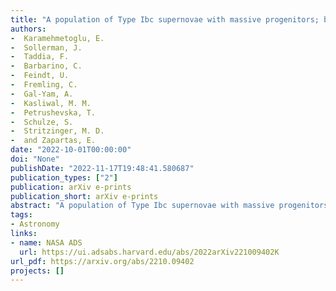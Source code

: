 ```yaml
---
title: "A population of Type Ibc supernovae with massive progenitors; broad lightcurves not uncommon in (i)PTF"
authors:
-  Karamehmetoglu, E.
-  Sollerman, J.
-  Taddia, F.
-  Barbarino, C.
-  Feindt, U.
-  Fremling, C.
-  Gal-Yam, A.
-  Kasliwal, M. M.
-  Petrushevska, T.
-  Schulze, S.
-  Stritzinger, M. D.
-  and Zapartas, E.
date: "2022-10-01T00:00:00"
doi: "None"
publishDate: "2022-11-17T19:48:41.580687"
publication_types: ["2"]
publication: arXiv e-prints
publication_short: arXiv e-prints
abstract: "A population of Type Ibc supernovae with massive progenitors; broad lightcurves not uncommon in (i)PTF"
tags:
- Astronomy
links:
- name: NASA ADS
  url: https://ui.adsabs.harvard.edu/abs/2022arXiv221009402K
url_pdf: https://arxiv.org/abs/2210.09402
projects: []
---
```

